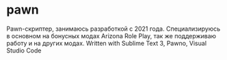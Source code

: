 # pawn
Pawn-скриптер, занимаюсь разработкой с 2021 года.
Специализируюсь в основном на бонусных модах Arizona Role Play, так же поддерживаю работу и на других модах.
Written with Sublime Text 3, Pawno, Visual Studio Code

